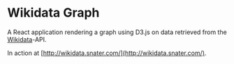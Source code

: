 # Wikidata Graph
A React application rendering a graph using D3.js on data retrieved from the [Wikidata](https://www.wikidata.org/)-API.

In action at [http://wikidata.snater.com/](http://wikidata.snater.com/).
